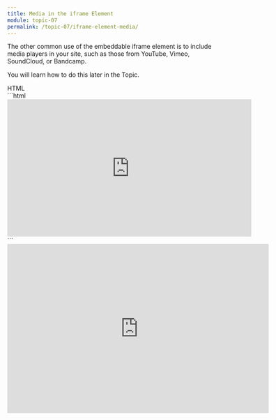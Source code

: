 ```yaml
---
title: Media in the iframe Element
module: topic-07
permalink: /topic-07/iframe-element-media/
---
```


<div class="divider-heading"></div>

The other common use of the embeddable iframe element is to include media players in your site, such as those from YouTube, Vimeo, SoundCloud, or Bandcamp.

You will learn how to do this later in the Topic.


<div class="code-heading">
  <span class="html">HTML</span>
</div>
```html
<iframe width="560" height="315" src="https://www.youtube.com/watch?v=QFo_u0AorBg" frameborder="0" allow="autoplay; encrypted-media" allowfullscreen></iframe>
```


<div style="width: 600px; margin: auto">
  <iframe width="600" height="388" src="https://www.youtube.com/embed/QFo_u0AorBg" frameborder="0" allow="autoplay; encrypted-media" allowfullscreen></iframe>
</div>
